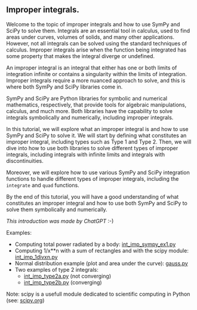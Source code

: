 ## Improper integrals.

Welcome to the topic of improper integrals and how to use SymPy and SciPy to solve them. Integrals are an essential tool in calculus, used to find areas under curves, volumes of solids, and many other applications. However, not all integrals can be solved using the standard techniques of calculus. Improper integrals arise when the function being integrated has some property that makes the integral diverge or undefined.

An improper integral is an integral that either has one or both limits of integration infinite or contains a singularity within the limits of integration. Improper integrals require a more nuanced approach to solve, and this is where both SymPy and SciPy libraries come in.

SymPy and SciPy are Python libraries for symbolic and numerical mathematics, respectively, that provide tools for algebraic manipulations, calculus, and much more. Both libraries have the capability to solve integrals symbolically and numerically, including improper integrals.

In this tutorial, we will explore what an improper integral is and how to use SymPy and SciPy to solve it. We will start by defining what constitutes an improper integral, including types such as Type 1 and Type 2. Then, we will dive into how to use both libraries to solve different types of improper integrals, including integrals with infinite limits and integrals with discontinuities.

Moreover, we will explore how to use various SymPy and SciPy integration functions to handle different types of improper integrals, including the `integrate` and `quad` functions.

By the end of this tutorial, you will have a good understanding of what constitutes an improper integral and how to use both SymPy and SciPy to solve them symbolically and numerically.

*This introduction was made by ChatGPT* :-)

Examples:

- Computing total power radiated by a body: [int_imp_sympy_ex1.py](int_imp_sympy_ex1.py)
- Computing 1/x**n with a sum of rectangles and with the scipy module: [int_imp_1divxn.py](int_imp_1divxn.py)
- Normal distribution example (plot and area under the curve): [gauss.py](gauss.py)
- Two examples of type 2 integrals: 
  - [int_imp_type2a.py](int_imp_type2a.py) (not converging)
  - [int_imp_type2b.py](int_imp_type2b.py) (converging)

Note: scipy is a usefull module dedicated to scientific computing in Python (see: [scipy.org](https://scipy.org/))
